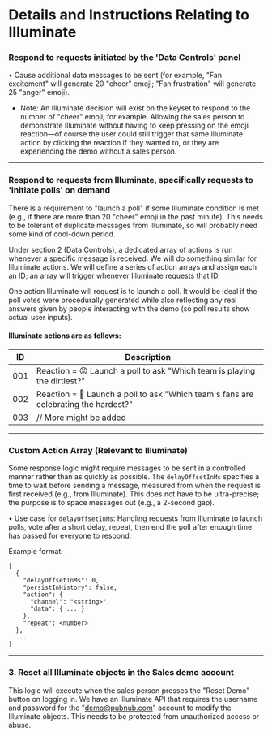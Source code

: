 # Details and Instructions Relating to Illuminate

### Respond to requests initiated by the 'Data Controls' panel

• Cause additional data messages to be sent (for example, "Fan excitement" will generate 20 "cheer" emoji; "Fan frustration" will generate 25 "anger" emoji).  
  - Note: An Illuminate decision will exist on the keyset to respond to the number of "cheer" emoji, for example. Allowing the sales person to demonstrate Illuminate without having to keep pressing on the emoji reaction—of course the user could still trigger that same Illuminate action by clicking the reaction if they wanted to, or they are experiencing the demo without a sales person.

---

### Respond to requests from Illuminate, specifically requests to 'initiate polls' on demand

There is a requirement to "launch a poll" if some Illuminate condition is met (e.g., if there are more than 20 "cheer" emoji in the past minute). This needs to be tolerant of duplicate messages from Illuminate, so will probably need some kind of cool-down period.

Under section 2 (Data Controls), a dedicated array of actions is run whenever a specific message is received. We will do something similar for Illuminate actions. We will define a series of action arrays and assign each an ID; an array will trigger whenever Illuminate requests that ID.

One action Illuminate will request is to launch a poll. It would be ideal if the poll votes were procedurally generated while also reflecting any real answers given by people interacting with the demo (so poll results show actual user inputs).

#### Illuminate actions are as follows:

| ID  | Description                                                          |
| --- | -------------------------------------------------------------------- |
| 001 | Reaction = 😡 Launch a poll to ask "Which team is playing the dirtiest?" |
| 002 | Reaction = 🎉 Launch a poll to ask "Which team's fans are celebrating the hardest?" |
| 003 | // More might be added                                              |

---

### Custom Action Array (Relevant to Illuminate)

Some response logic might require messages to be sent in a controlled manner rather than as quickly as possible. The `delayOffsetInMs` specifies a time to wait before sending a message, measured from when the request is first received (e.g., from Illuminate). This does not have to be ultra-precise; the purpose is to space messages out (e.g., a 2-second gap).

• Use case for `delayOffsetInMs`: Handling requests from Illuminate to launch polls, vote after a short delay, repeat, then end the poll after enough time has passed for everyone to respond.

Example format:
```
[
  {
    "delayOffsetInMs": 0,
    "persistInHistory": false,
    "action": {
      "channel": "<string>",
      "data": { ... }
    },
    "repeat": <number>
  },
  ...
]
```

---

### 3. Reset all Illuminate objects in the Sales demo account

This logic will execute when the sales person presses the "Reset Demo" button on logging in. We have an Illuminate API that requires the username and password for the "demo@pubnub.com" account to modify the Illuminate objects. This needs to be protected from unauthorized access or abuse.
